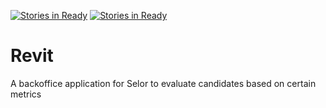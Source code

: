 [![Stories in Ready](https://badge.waffle.io/osoc16/Revit.png?label=ready&title=Ready)](https://waffle.io/osoc16/Revit)
[![Stories in Ready](https://badge.waffle.io/osoc16/Revit.png?label=ready&title=Ready)](https://waffle.io/osoc16/Revit)
# Revit
A backoffice application for Selor to evaluate candidates based on certain metrics

